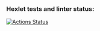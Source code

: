 ### Hexlet tests and linter status:
[![Actions Status](https://github.com/to-antonova/php-project-45/workflows/hexlet-check/badge.svg)](https://github.com/to-antonova/php-project-45/actions)